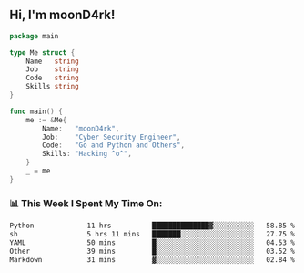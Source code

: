 <h2> Hi, I'm moonD4rk!</h2>

```go
package main

type Me struct {
	Name   string
	Job    string
	Code   string
	Skills string
}

func main() {
	me := &Me{
		Name:   "moonD4rk",
		Job:    "Cyber Security Engineer",
		Code:   "Go and Python and Others",
		Skills: "Hacking ^o^",
	}
	_ = me
}
```

<h3>📊 This Week I Spent My Time On:</h3>
<!-- <img align='right' src="https://github-readme-stats.vercel.app/api?username=moond4rk&show_icons=true&theme=radical", width="300" height="150"> -->

<!--START_SECTION:waka-->

```txt
Python             11 hrs          ██████████████▓░░░░░░░░░░   58.85 %
sh                 5 hrs 11 mins   ███████░░░░░░░░░░░░░░░░░░   27.75 %
YAML               50 mins         █░░░░░░░░░░░░░░░░░░░░░░░░   04.53 %
Other              39 mins         █░░░░░░░░░░░░░░░░░░░░░░░░   03.52 %
Markdown           31 mins         ▓░░░░░░░░░░░░░░░░░░░░░░░░   02.84 %
```

<!--END_SECTION:waka-->

